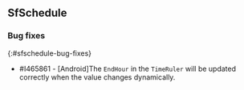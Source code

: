 ## SfSchedule

### Bug fixes
{:#sfschedule-bug-fixes}

* \#I465861 - [Android]The `EndHour` in the `TimeRuler` will be updated correctly when the value changes dynamically.